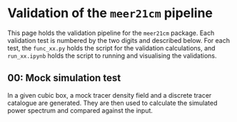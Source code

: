 # Validation of the `meer21cm` pipeline
This page holds the validation pipeline for the `meer21cm` package.
Each validation test is numbered by the two digits and described below.
For each test, the `func_xx.py` holds the script for the validation calculations, and `run_xx.ipynb` holds the script to running and visualising the validations.

## 00: Mock simulation test
In a given cubic box, a mock tracer density field and a discrete tracer catalogue are generated. They are then used to calculate the simulated power spectrum and compared against the input.
